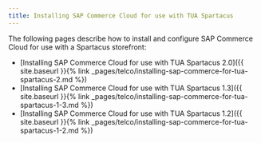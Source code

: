 ```yaml
---
title: Installing SAP Commerce Cloud for use with TUA Spartacus
---
```


The following pages describe how to install and configure SAP Commerce Cloud for use with a Spartacus storefront:


- [Installing SAP Commerce Cloud for use with TUA Spartacus 2.0]({{ site.baseurl }}{% link _pages/telco/installing-sap-commerce-for-tua-spartacus-2.md %})
- [Installing SAP Commerce Cloud for use with TUA Spartacus 1.3]({{ site.baseurl }}{% link _pages/telco/installing-sap-commerce-for-tua-spartacus-1-3.md %})
- [Installing SAP Commerce Cloud for use with TUA Spartacus 1.2]({{ site.baseurl }}{% link _pages/telco/installing-sap-commerce-for-tua-spartacus-1-2.md %})